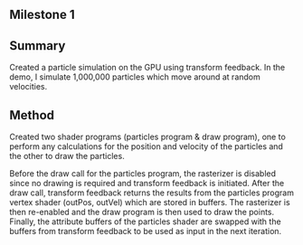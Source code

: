 Milestone 1
-----

Summary
-----

Created a particle simulation on the GPU using transform feedback. In the demo, I simulate 1,000,000 particles which move around at random velocities.

Method
-----

Created two shader programs (particles program & draw program), one to perform any calculations for the position and velocity of the particles and the other to draw the particles.

Before the draw call for the particles program, the rasterizer is disabled since no drawing is required and transform feedback is initiated. After the draw call, transform feedback returns the results from the particles program vertex shader (outPos, outVel) which are stored in buffers. The rasterizer is then re-enabled and the draw program is then used to draw the points. Finally, the attribute buffers of the particles shader are swapped with the buffers from transform feedback to be used as input in the next iteration.